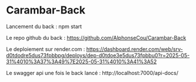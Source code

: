 # Carambar-Back

Lancement du back : npm start

Le repo github du back : https://github.com/AlphonseCou/Carambar-Back

Le deploiement sur render.com : https://dashboard.render.com/web/srv-d0tdodre5dus73fpbbpg/deploys/dep-d0tdoe3e5dus73fpbbu0?r=2025-05-31%4010%3A37%3A49%7E2025-05-31%4010%3A41%3A52

Le swagger api une fois le back lancé : http://localhost:7000/api-docs/

